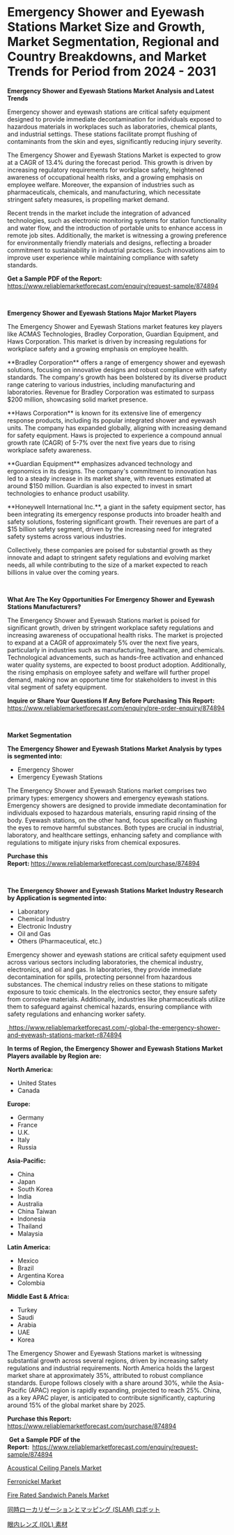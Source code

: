 <p><h1>Emergency Shower and Eyewash Stations Market Size and Growth, Market Segmentation, Regional and Country Breakdowns, and Market Trends for Period from 2024 -  2031</h1></p><p><strong>Emergency Shower and Eyewash Stations Market Analysis and Latest Trends</strong></p>
<p><p>Emergency shower and eyewash stations are critical safety equipment designed to provide immediate decontamination for individuals exposed to hazardous materials in workplaces such as laboratories, chemical plants, and industrial settings. These stations facilitate prompt flushing of contaminants from the skin and eyes, significantly reducing injury severity. </p><p>The Emergency Shower and Eyewash Stations Market is expected to grow at a CAGR of 13.4% during the forecast period. This growth is driven by increasing regulatory requirements for workplace safety, heightened awareness of occupational health risks, and a growing emphasis on employee welfare. Moreover, the expansion of industries such as pharmaceuticals, chemicals, and manufacturing, which necessitate stringent safety measures, is propelling market demand.</p><p>Recent trends in the market include the integration of advanced technologies, such as electronic monitoring systems for station functionality and water flow, and the introduction of portable units to enhance access in remote job sites. Additionally, the market is witnessing a growing preference for environmentally friendly materials and designs, reflecting a broader commitment to sustainability in industrial practices. Such innovations aim to improve user experience while maintaining compliance with safety standards.</p></p>
<p><strong>Get a Sample PDF of the Report:&nbsp;</strong> <a href="https://www.reliablemarketforecast.com/enquiry/request-sample/874894">https://www.reliablemarketforecast.com/enquiry/request-sample/874894</a></p>
<p>&nbsp;</p>
<p><strong>Emergency Shower and Eyewash Stations Major Market Players</strong></p>
<p><p>The Emergency Shower and Eyewash Stations market features key players like ACMAS Technologies, Bradley Corporation, Guardian Equipment, and Haws Corporation. This market is driven by increasing regulations for workplace safety and a growing emphasis on employee health.</p><p>**Bradley Corporation** offers a range of emergency shower and eyewash solutions, focusing on innovative designs and robust compliance with safety standards. The company's growth has been bolstered by its diverse product range catering to various industries, including manufacturing and laboratories. Revenue for Bradley Corporation was estimated to surpass $200 million, showcasing solid market presence.</p><p>**Haws Corporation** is known for its extensive line of emergency response products, including its popular integrated shower and eyewash units. The company has expanded globally, aligning with increasing demand for safety equipment. Haws is projected to experience a compound annual growth rate (CAGR) of 5-7% over the next five years due to rising workplace safety awareness.</p><p>**Guardian Equipment** emphasizes advanced technology and ergonomics in its designs. The company's commitment to innovation has led to a steady increase in its market share, with revenues estimated at around $150 million. Guardian is also expected to invest in smart technologies to enhance product usability.</p><p>**Honeywell International Inc.**, a giant in the safety equipment sector, has been integrating its emergency response products into broader health and safety solutions, fostering significant growth. Their revenues are part of a $15 billion safety segment, driven by the increasing need for integrated safety systems across various industries.</p><p>Collectively, these companies are poised for substantial growth as they innovate and adapt to stringent safety regulations and evolving market needs, all while contributing to the size of a market expected to reach billions in value over the coming years.</p></p>
<p>&nbsp;</p>
<p><strong>What Are The Key Opportunities For Emergency Shower and Eyewash Stations Manufacturers?</strong></p>
<p><p>The Emergency Shower and Eyewash Stations market is poised for significant growth, driven by stringent workplace safety regulations and increasing awareness of occupational health risks. The market is projected to expand at a CAGR of approximately 5% over the next five years, particularly in industries such as manufacturing, healthcare, and chemicals. Technological advancements, such as hands-free activation and enhanced water quality systems, are expected to boost product adoption. Additionally, the rising emphasis on employee safety and welfare will further propel demand, making now an opportune time for stakeholders to invest in this vital segment of safety equipment.</p></p>
<p><strong>Inquire or Share Your Questions If Any Before Purchasing This Report:</strong> <a href="https://www.reliablemarketforecast.com/enquiry/pre-order-enquiry/874894">https://www.reliablemarketforecast.com/enquiry/pre-order-enquiry/874894</a></p>
<p>&nbsp;</p>
<p><strong>Market Segmentation</strong></p>
<p><strong>The Emergency Shower and Eyewash Stations Market Analysis by types is segmented into:</strong></p>
<p><ul><li>Emergency Shower</li><li>Emergency Eyewash Stations</li></ul></p>
<p><p>The Emergency Shower and Eyewash Stations market comprises two primary types: emergency showers and emergency eyewash stations. Emergency showers are designed to provide immediate decontamination for individuals exposed to hazardous materials, ensuring rapid rinsing of the body. Eyewash stations, on the other hand, focus specifically on flushing the eyes to remove harmful substances. Both types are crucial in industrial, laboratory, and healthcare settings, enhancing safety and compliance with regulations to mitigate injury risks from chemical exposures.</p></p>
<p><strong>Purchase this Report:&nbsp;</strong><a href="https://www.reliablemarketforecast.com/purchase/874894">https://www.reliablemarketforecast.com/purchase/874894</a></p>
<p>&nbsp;</p>
<p><strong>The Emergency Shower and Eyewash Stations Market Industry Research by Application is segmented into:</strong></p>
<p><ul><li>Laboratory</li><li>Chemical Industry</li><li>Electronic Industry</li><li>Oil and Gas</li><li>Others (Pharmaceutical, etc.)</li></ul></p>
<p><p>Emergency shower and eyewash stations are critical safety equipment used across various sectors including laboratories, the chemical industry, electronics, and oil and gas. In laboratories, they provide immediate decontamination for spills, protecting personnel from hazardous substances. The chemical industry relies on these stations to mitigate exposure to toxic chemicals. In the electronics sector, they ensure safety from corrosive materials. Additionally, industries like pharmaceuticals utilize them to safeguard against chemical hazards, ensuring compliance with safety regulations and enhancing worker safety.</p></p>
<p><a href="https://www.reliablemarketforecast.com/-global-the-emergency-shower-and-eyewash-stations-market-r874894">&nbsp;https://www.reliablemarketforecast.com/-global-the-emergency-shower-and-eyewash-stations-market-r874894</a></p>
<p><strong>In terms of Region, the Emergency Shower and Eyewash Stations Market Players available by Region are:</strong></p>
<p>
    <p> <strong> North America: </strong>
        <ul>
            <li>United States</li>
            <li>Canada</li>
        </ul>
        </p> 
    <p> <strong> Europe: </strong>
        <ul>
            <li>Germany</li>
            <li>France</li>
            <li>U.K.</li>
            <li>Italy</li>
            <li>Russia</li>
        </ul>
        </p> 
    <p> <strong> Asia-Pacific: </strong>
        <ul>
            <li>China</li>
            <li>Japan</li>
            <li>South Korea</li>
            <li>India</li>
            <li>Australia</li>
            <li>China Taiwan</li>
            <li>Indonesia</li>
            <li>Thailand</li>
            <li>Malaysia</li>
        </ul>
        </p> 
    <p> <strong> Latin America: </strong>
        <ul>
            <li>Mexico</li>
            <li>Brazil</li>
            <li>Argentina Korea</li>
            <li>Colombia</li>
        </ul>
        </p> 
    <p> <strong> Middle East & Africa: </strong>
        <ul>
            <li>Turkey</li>
            <li>Saudi</li>
            <li>Arabia</li>
            <li>UAE</li>
            <li>Korea</li>
        </ul>
    </p>
    </p>
<p><p>The Emergency Shower and Eyewash Stations market is witnessing substantial growth across several regions, driven by increasing safety regulations and industrial requirements. North America holds the largest market share at approximately 35%, attributed to robust compliance standards. Europe follows closely with a share around 30%, while the Asia-Pacific (APAC) region is rapidly expanding, projected to reach 25%. China, as a key APAC player, is anticipated to contribute significantly, capturing around 15% of the global market share by 2025.</p></p>
<p><strong>Purchase this Report: </strong><a href="https://www.reliablemarketforecast.com/purchase/874894">https://www.reliablemarketforecast.com/purchase/874894</a></p>
<p>&nbsp;<strong>Get a Sample PDF of the Report:&nbsp;&nbsp;</strong><a href="https://www.reliablemarketforecast.com/enquiry/request-sample/874894">https://www.reliablemarketforecast.com/enquiry/request-sample/874894</a></p>
<p><strong></strong></p>
<p><p><a href="https://medium.com/@kartik.reportprime/what-innovations-and-market-trends-are-shaping-the-acoustical-ceiling-panels-market-0aa786c7110a">Acoustical Ceiling Panels Market</a></p><p><a href="https://issuu.com/reportprime-2/docs/ferronickel-market-size-2030.pptx_c984a5bf285494">Ferronickel Market</a></p><p><a href="https://medium.com/@kartik.reportprime/the-comprehensive-fire-rated-sandwich-panels-market-research-report-is-essential-for-e718f308b361">Fire Rated Sandwich Panels Market</a></p><p><a href="https://medium.com/@grarrity46/simultaneous-localization-and-mapping-slam-robots-3937267d1d40">同時ローカリゼーションとマッピング (SLAM) ロボット</a></p><p><a href="https://medium.com/@grarrity46/intraocular-lens-iol-material-market-%E3%81%AF-%E3%82%B3%E3%82%B9%E3%83%88%E7%AE%A1%E7%90%86%E3%81%A8%E5%8A%B9%E7%8E%87%E5%90%91%E4%B8%8A%E3%82%92%E5%84%AA%E5%85%88%E3%81%97%E3%81%BE%E3%81%99-%E3%81%95%E3%82%89%E3%81%AB-%E5%A0%B1%E5%91%8A%E6%9B%B8%E3%81%AF%E5%B8%82%E5%A0%B4%E3%81%AE%E9%9C%80%E8%A6%81%E9%9D%A2%E3%81%A8%E4%BE%9B%E7%B5%A6%E9%9D%A2%E3%81%AE%E4%B8%A1%E6%96%B9%E3%82%92%E3%82%AB%E3%83%90%E3%83%BC%E3%81%97%E3%81%A6%E3%81%84%E3%81%BE%E3%81%99-9d6ed2f3ef59">眼内レンズ (IOL) 素材</a></p></p>